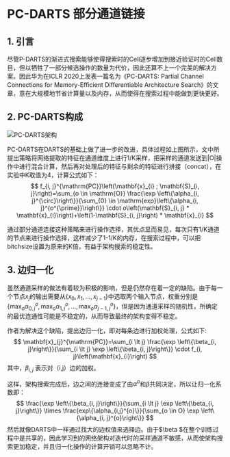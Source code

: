 # PC-DARTS 部分通道链接



## 1. 引言

尽管P-DARTS的渐进式搜索能够使得搜索时的Cell逐步增加到接近验证时的Cell数目，但以牺牲了一部分候选操作的数量为代价，因此还算不上一个完美的解决方案。因此华为在ICLR 2020上发表一篇名为《PC-DARTS: Partial Channel Connections for Memory-Efficient Differentiable Architecture Search》的文章，意在大规模地节省计算量以及内存，从而使得在搜索过程中能做到更快更好。

## 2. PC-DARTS构成

![PC-DARTS架构](https://img-blog.csdnimg.cn/31edb6a829174113a6e80bfc1e9236cc.png)

PC-DARTS在DARTS的基础上做了进一步的改进，具体过程如上图所示，文中所提出策略将网络提取的特征在通道维度上进行1/K采样，把采样的通道发送到|O|操作中进行混合计算，然后再对处理后的特征与剩余的特征进行拼接（concat），在实验中K取值为4，计算公式如下：
$$
f_{i, j}^{\mathrm{PC}}\left(\mathbf{x}_{i} ; \mathbf{S}_{i, j}\right)=\sum_{o \in \mathrm{O}} \frac{\exp \left\{\alpha_{i, j}^{\circ}\right\}}{\sum_{0} \in \mathrm{exp}\left\{\alpha_{i, j}^{o^{\prime}}\right\}} \cdot o\left(\mathbf{S}_{i, j} * \mathbf{x}_{i}\right)+\left(1-\mathbf{S}_{i, j}\right) * \mathbf{x}_{i}
$$


通过部分通道连接这种策略来进行操作选择，其优点显而易见，每次只有1/K通道的节点来进行操作选择，这样减少了1-1/K的内存，在搜索过程中，可以把bitchsize设置为原来的K倍，有益于架构搜索的稳定性。



## 3. 边归一化

虽然通道采样的做法有着较为积极的影响，但是仍然存在着一定的缺陷。由于每一个节点$x_j$的输出需要从$\left\{x_{0}, x_{1}, \ldots, x_{j-1}\right\}$中选取两个输入节点，权重分别是$\left\{\max _{o} \alpha_{0, j}^{o}, \max _{o} \alpha_{1, j}^{o}, \ldots, \max _{o} \alpha_{j-1, j}^{o}\right\}$，但是因为通道采样的随机性，所确定的最优连通性可能是不稳定的，从而导致最终的架构变得不稳定。

作者为解决这个缺陷，提出边归一化，即对每条边进行加权处理，公式如下:
$$
\mathbf{x}_{j}^{\mathrm{PC}}=\sum_{i \lt j} \frac{\exp \left\{\beta_{i, j}\right\}}{\sum_{i \lt j} \exp \left\{\beta_{i, j}\right\}} \cdot f_{i, j}\left(\mathbf{x}_{i}\right)
$$
其中，$\beta_{i,j}$ 表示对（i,j）边的加权。

这样，架构搜索完成后，边之间的连接变成了由$\alpha^o$和$\beta$共同决定，所以让归一化系数即：
$$
\frac{\exp \left\{\beta_{i, j}\right\}}{\sum_{i \lt j} \exp \left\{\beta_{i, j}\right\}} \times \frac{exp\{\alpha_{i,j}^{o}\}}{\sum_{o \in O} \exp \left\{\alpha_{i, j}^{o}\right\}}
$$
然后就像DARTS中一样通过找大的边权值来选择边。由于$\beta $在整个训练过程中是共享的，因此学习到的网络架构对迭代时的采样通道不敏感，从而使架构搜索更加稳定，并且归一化操作的计算开销可以忽略不计。









